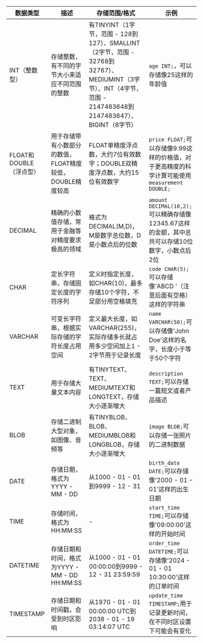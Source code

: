 
|数据类型|描述|存储范围/格式|示例|
|----|----|----|----|
|INT（整数型）|存储整数，有不同的字节大小来适应不同范围的整数|有TINYINT（1字节，范围 - 128到127）、SMALLINT（2字节，范围 - 32768到32767）、MEDIUMINT（3字节）、INT（4字节，范围 - 2147483648到2147483647）、BIGINT（8字节）|`age INT;`，可以存储像25这样的年龄值|
|FLOAT和DOUBLE（浮点型）|用于存储带有小数部分的数值，FLOAT精度较低，DOUBLE精度较高|FLOAT单精度浮点数，大约7位有效数字；DOUBLE双精度浮点数，大约15位有效数字|`price FLOAT;`可以存储像9.99这样的价格值，对于更高精度的科学计算可能使用`measurement DOUBLE;`|
|DECIMAL|精确的小数值存储，常用于金融等对精度要求极高的领域|格式为DECIMAL(M,D)，M是数字总位数，D是小数点后的位数|`amount DECIMAL(10,2);`可以精确存储像12345.67这样的金额，其中总共可以存储10位数字，小数点后2位|
|CHAR|定长字符串，存储固定长度的字符序列|定义时指定长度，如CHAR(10)，最多存储10个字符，不足部分用空格填充|`code CHAR(5);`可以存储像'ABCD '（注意后面有空格）这样的字符串|
|VARCHAR|可变长字符串，根据实际存储的字符长度占用空间|定义最大长度，如VARCHAR(255)，实际存储多长就占用多少空间加上1 - 2字节用于记录长度|`name VARCHAR(50);`可以存储像'John Doe'这样的名字，长度小于等于50个字符|
|TEXT|用于存储大量文本内容|有TINYTEXT、TEXT、MEDIUMTEXT和LONGTEXT，存储大小逐渐增大|`description TEXT;`可以存储一篇短文或者产品描述|
|BLOB|存储二进制大型对象，如图像、音频等|有TINYBLOB、BLOB、MEDIUMBLOB和LONGBLOB，存储大小逐渐增大|`image BLOB;`可以存储一张照片的二进制数据|
|DATE|存储日期，格式为YYYY - MM - DD|从1000 - 01 - 01到9999 - 12 - 31|`birth_date DATE;`可以存储像'2000 - 01 - 01'这样的出生日期|
|TIME|存储时间，格式为HH:MM:SS| - |`start_time TIME;`可以存储像'09:00:00'这样的开始时间|
|DATETIME|存储日期和时间，格式为YYYY - MM - DD HH:MM:SS|从1000 - 01 - 01 00:00:00到9999 - 12 - 31 23:59:59|`order_time DATETIME;`可以存储像'2024 - 01 - 01 10:30:00'这样的订单时间|
|TIMESTAMP|存储日期和时间戳，会受到时区影响|从1970 - 01 - 01 00:00:00 UTC到2038 - 01 - 19 03:14:07 UTC|`update_time TIMESTAMP;`用于记录更新时间，在不同时区设置下可能会有变化|
